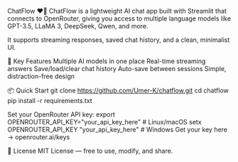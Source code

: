 ChatFlow ❤️🌸
ChatFlow is a lightweight AI chat app built with Streamlit that connects to OpenRouter, giving you access to multiple language models like GPT-3.5, LLaMA 3, DeepSeek, Qwen, and more.

It supports streaming responses, saved chat history, and a clean, minimalist UI.

🚀 Key Features
Multiple AI models in one place
Real-time streaming answers
Save/load/clear chat history
Auto-save between sessions
Simple, distraction-free design

📦 Quick Start
git clone https://github.com/Umer-K/chatflow.git
cd chatflow
pip install -r requirements.txt

Set your OpenRouter API key:
export OPENROUTER_API_KEY="your_api_key_here"   # Linux/macOS
setx OPENROUTER_API_KEY "your_api_key_here"    # Windows
Get your key here → openrouter.ai/keys

📜 License
MIT License — free to use, modify, and share.
